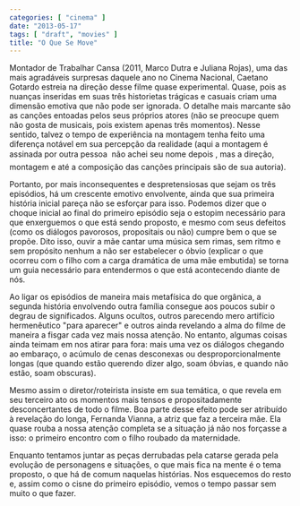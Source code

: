```yaml
---
categories: [ "cinema" ]
date: "2013-05-17"
tags: [ "draft", "movies" ]
title: "O Que Se Move"
---
```

Montador de Trabalhar Cansa (2011, Marco Dutra e Juliana Rojas), uma
das mais agradáveis surpresas daquele ano no Cinema Nacional, Caetano
Gotardo estreia na direção desse filme quase experimental. Quase, pois
as nuanças inseridas em suas três historietas trágicas e casuais criam
uma dimensão emotiva que não pode ser ignorada. O detalhe mais marcante
são as canções entoadas pelos seus próprios atores (não se preocupe
quem não gosta de musicais, pois existem apenas três momentos). Nesse
sentido, talvez o tempo de experiência na montagem tenha feito uma
diferença notável em sua percepção da realidade (aqui a montagem
é assinada por outra pessoa  não achei seu nome depois , mas a
direção, montagem e até a composição das canções principais são
de sua autoria).

Portanto, por mais inconsequentes e despretensiosas que sejam os três
episódios, há um crescente emotivo envolvente, ainda que sua primeira
história inicial pareça não se esforçar para isso. Podemos dizer
que o choque inicial ao final do primeiro episódio seja o estopim
necessário para que enxerguemos o que está sendo proposto, e mesmo
com seus defeitos (como os diálogos pavorosos, propositais ou não)
cumpre bem o que se propõe. Dito isso, ouvir a mãe cantar uma música
sem rimas, sem ritmo e sem propósito nenhum a não ser estabelecer o
óbvio (explicar o que ocorreu com o filho com a carga dramática de
uma mãe embutida) se torna um guia necessário para entendermos o que
está acontecendo diante de nós.

Ao ligar os episódios de maneira mais metafísica do que orgânica,
a segunda história envolvendo outra família consegue aos poucos
subir o degrau de significados. Alguns ocultos, outros parecendo mero
artifício hermenêutico "para aparecer" e outros ainda revelando a
alma do filme de maneira a fisgar cada vez mais nossa atenção. No
entanto, algumas coisas ainda teimam em nos atirar para fora: mais uma
vez os diálogos chegando ao embaraço, o acúmulo de cenas desconexas
ou desproporcionalmente longas (que quando estão querendo dizer algo,
soam óbvias, e quando não estão, soam obscuras).

Mesmo assim o diretor/roteirista insiste em sua temática, o que
revela em seu terceiro ato os momentos mais tensos e propositadamente
desconcertantes de todo o filme. Boa parte desse efeito pode ser
atribuído à revelação do longa, Fernanda Vianna, a atriz que faz a
terceira mãe. Ela quase rouba a nossa atenção completa se a situação
já não nos forçasse a isso: o primeiro encontro com o filho roubado
da maternidade.

Enquanto tentamos juntar as peças derrubadas pela catarse gerada pela
evolução de personagens e situações, o que mais fica na mente é o
tema proposto, o que há de comum naquelas histórias. Nos esquecemos do
resto e, assim como o cisne do primeiro episódio, vemos o tempo passar
sem muito o que fazer.

